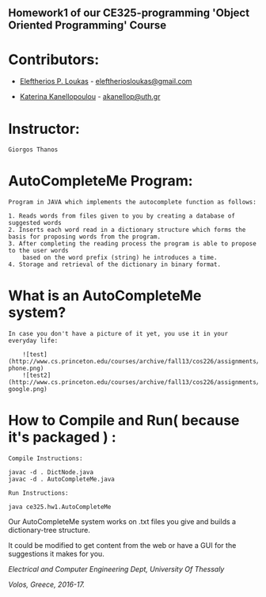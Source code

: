## Homework1 of our CE325-programming 'Object Oriented Programming' Course

# Contributors:
	
* [Eleftherios P. Loukas](https://github.com/eloukas) - eleftheriosloukas@gmail.com

* [Katerina Kanellopoulou](https://github.com/akanellop) - akanellop@uth.gr
	
	
# Instructor:
	Giorgos Thanos
	
# AutoCompleteMe Program:	

	Program in JAVA which implements the autocomplete function as follows:
	
	1. Reads words from files given to you by creating a database of suggested words
	2. Inserts each word read in a dictionary structure which forms the basis for proposing words from the program.
	3. After completing the reading process the program is able to propose to the user words 
		based on the word prefix (string) he introduces a time.
	4. Storage and retrieval of the dictionary in binary format.
	
# What is an AutoCompleteMe system?
	In case you don't have a picture of it yet, you use it in your everyday life: 
		
		![test](http://www.cs.princeton.edu/courses/archive/fall13/cos226/assignments/autocomplete-phone.png)
		![test2](http://www.cs.princeton.edu/courses/archive/fall13/cos226/assignments/autocomplete-google.png)
		
# How to Compile and Run( because it's packaged ) :
	Compile Instructions:

	javac -d . DictNode.java
	javac -d . AutoCompleteMe.java

	Run Instructions:

	java ce325.hw1.AutoCompleteMe
Our AutoCompleteMe system works on .txt files you give and builds a dictionary-tree structure.

It could be modified to get content from the web or have a GUI for the suggestions it makes for you.


_Electrical and Computer Engineering Dept, University Of Thessaly_

_Volos, Greece, 2016-17._

